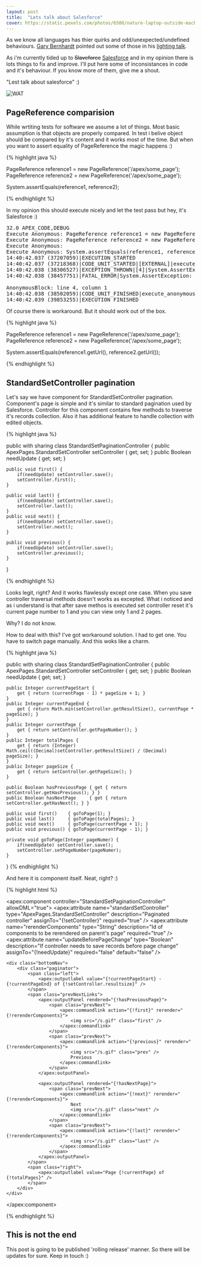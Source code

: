 ```yaml
---
layout: post
title:  "Lets talk about Salesforce"
cover: https://static.pexels.com/photos/6508/nature-laptop-outside-macbook.jpg
---
```


As we know all languages has thier quirks and odd/unexpected/undefined behaviours. [Gary Bernhardt][gary-bernhardt] pointed out some of those in his [lighting talk][jsc-wat].

As i'm currently tided up to <s>Slaveforce</s> [Salesforce][sfdc] and in my opinion there is lots things to fix and improve. I'll put here some of inconsistances in code and it's behaviour. If you know more of them, give me a shout.

"Lest talk about salesforce" :)

<!-- more -->

![WAT](/assets/wat.png)

## PageReference comparision

While wrtiting tests for software we assume a lot of things. Most basic assumption is that objects are properly compared. In test i belive object should be compared by it's content and it works most of the time. But when you want to assert equality of PageReference the magic happens :)

{% highlight java %}

PageReference reference1 = new PageReference('/apex/some_page');
PageReference reference2 = new PageReference('/apex/some_page');

System.assertEquals(reference1, reference2);

{% endhighlight %}

In my opinion this should execute nicely and let the test pass but hey, it's Salesforce :)

<pre>
32.0 APEX_CODE,DEBUG
Execute Anonymous: PageReference reference1 = new PageReference('/apex/some_page');
Execute Anonymous: PageReference reference2 = new PageReference('/apex/some_page');
Execute Anonymous:
Execute Anonymous: System.assertEquals(reference1, reference2);
14:40:42.037 (37207059)|EXECUTION_STARTED
14:40:42.037 (37218368)|CODE_UNIT_STARTED|[EXTERNAL]|execute_anonymous_apex
14:40:42.038 (38306527)|EXCEPTION_THROWN|[4]|System.AssertException: Assertion Failed: Expected: System.PageReference[/apex/some_page], Actual: System.PageReference[/apex/some_page]
14:40:42.038 (38457751)|FATAL_ERROR|System.AssertException: Assertion Failed: Expected: System.PageReference[/apex/some_page], Actual: System.PageReference[/apex/some_page]

AnonymousBlock: line 4, column 1
14:40:42.038 (38502059)|CODE_UNIT_FINISHED|execute_anonymous_apex
14:40:42.039 (39853255)|EXECUTION_FINISHED
</pre>

Of course there is workaround. But it should work out of the box.

{% highlight java %}

PageReference reference1 = new PageReference('/apex/some_page');
PageReference reference2 = new PageReference('/apex/some_page');

System.assertEquals(reference1.getUrl(), reference2.getUrl());

{% endhighlight %}

## StandardSetController pagination

Let's say we have component for StandardSetController pagination. Component's page is simple and it's similar to standard pagination used by Salesforce. Controller for this component contains few methods to traverse it's records collection. Also it has additional feature to handle collection with edited objects.

{% highlight java %}

public with sharing class StandardSetPaginationController {
    public ApexPages.StandardSetController setController { get; set; }
    public Boolean needUpdate { get; set; }

    public void first() {
        if(needUpdate) setController.save();
        setController.first();
    }

    public void last() {
        if(needUpdate) setController.save();
        setController.last();
    }
    public void next() {
        if(needUpdate) setController.save();
        setController.next();
    }

    public void previous() {
        if(needUpdate) setController.save();
        setController.previous();
    }
}

{% endhighlight %}

Looks legit, right? And it works flawlessly except one case. When you save controller traversal methods doesn't works as excepted. What i noticed and as i understand is that after save methos is executed set controller reset it's current page number to 1 and you can view only 1 and 2 pages.

Why? I do not know.

How to deal with this? I've got workaround solution. I had to get one. You have to switch page manually. And this woks like a charm.

{% highlight java %}

public with sharing class StandardSetPaginationController {
    public ApexPages.StandardSetController setController { get; set; }
    public Boolean needUpdate { get; set; }

    public Integer currentPageStart {
        get { return (currentPage - 1) * pageSize + 1; }
    }
    public Integer currentPageEnd {
        get { return Math.min(setController.getResultSize(), currentPage * pageSize); }
    }
    public Integer currentPage {
        get { return setController.getPageNumber(); }
    }
    public Integer totalPages {
        get { return (Integer) Math.ceil((Decimal)setController.getResultSize() / (Decimal) pageSize); }
    }
    public Integer pageSize {
        get { return setController.getPageSize(); }
    }

    public Boolean hasPreviousPage { get { return setController.getHasPrevious(); } }
    public Boolean hasNextPage     { get { return setController.getHasNext(); } }

    public void first()    { goToPage(1); }
    public void last()     { goToPage(totalPages); }
    public void next()     { goToPage(currentPage + 1); }
    public void previous() { goToPage(currentPage - 1); }

    private void goToPage(Integer pageNumer) {
        if(needUpdate) setController.save();
        setController.setPageNumber(pageNumer);
    }
}
{% endhighlight %}

And here it is component itself. Neat, right? :)

{% highlight html %}

<apex:component controller="StandardSetPaginationController" allowDML="true">
    <apex:attribute name="standardSetController" type="ApexPages.StandardSetController"
        description="Paginated controller"
        assignTo="{!setController}" required="true"
    />
    <apex:attribute name="rerenderComponents" type="String"
        description="Id of components to be rerendered on parent's page"
        required="true"
    />
    <apex:attribute name="updateBeforePageChange" type="Boolean"
        description="If controller needs to save records before page change"
        assignTo="{!needUpdate}" required="false" default="false"
    />

    <div class="bottomNav">
        <div class="paginator">
            <span class="left">
                <apex:outputlabel value="{!currentPageStart} - {!currentPageEnd} of {!setController.resultsize}" />
            </span>
            <span class="prevNextLinks">
                <apex:outputPanel rendered="{!hasPreviousPage}">
                    <span class="prevNext">
                        <apex:commandlink action="{!first}" rerender="{!rerenderComponents}">
                            <img src="/s.gif" class="first" />
                        </apex:commandlink>
                    </span>
                    <span class="prevNext">
                        <apex:commandlink action="{!previous}" rerender="{!rerenderComponents}">
                            <img src="/s.gif" class="prev" />
                            Previous
                        </apex:commandlink>
                    </span>
                </apex:outputPanel>

                <apex:outputPanel rendered="{!hasNextPage}">
                    <span class="prevNext">
                        <apex:commandlink action="{!next}" rerender="{!rerenderComponents}">
                            Next
                            <img src="/s.gif" class="next" />
                        </apex:commandlink>
                    </span>
                    <span class="prevNext">
                        <apex:commandlink action="{!last}" rerender="{!rerenderComponents}">
                            <img src="/s.gif" class="last" />
                        </apex:commandlink>
                    </span>
                </apex:outputPanel>
            </span>
            <span class="right">
                <apex:outputlabel value="Page {!currentPage} of {!totalPages}" />
            </span>
        </div>
    </div>
</apex:component>

{% endhighlight %}

## This is not the end

This post is going to be published 'rolling release' manner. So there will be updates for sure. Keep in touch :)

[gary-bernhardt]:https://twitter.com/GaryBernhardt
[jsc-wat]:https://www.destroyallsoftware.com/talks/wat
[sfdc]:http://www.salesforce.com/
